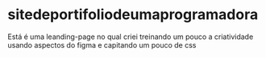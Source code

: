 # sitedeportifoliodeumaprogramadora
Está é uma leanding-page no qual criei treinando um pouco a criatividade usando aspectos do figma e capitando um pouco de css
